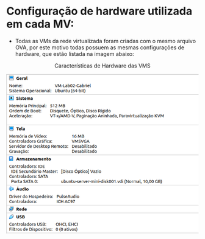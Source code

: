 # Configuração de hardware utilizada em cada MV:
* Todas as VMs da rede virtualizada foram criadas com o mesmo arquivo OVA, por este motivo todas possuem as mesmas configurações de hardware, que estão listada na imagem abaixo:

<p><center> Características de Hardware das VMS</center></p>   
   <img src="imagens/hardware.png" alt=""
	title="Listagem da configuração de hardware na VM2-PC"/>

